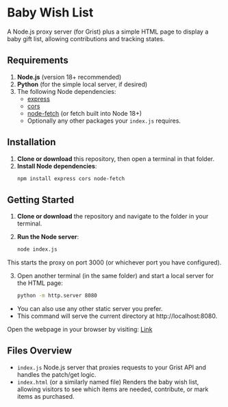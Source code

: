 # Baby Wish List

A Node.js proxy server (for Grist) plus a simple HTML page to display a baby gift list, allowing contributions and tracking states.

## Requirements

1. **Node.js** (version 18+ recommended)
2. **Python** (for the simple local server, if desired)
3. The following Node dependencies:
   - [express](https://www.npmjs.com/package/express)
   - [cors](https://www.npmjs.com/package/cors)
   - [node-fetch](https://www.npmjs.com/package/node-fetch) (or fetch built into Node 18+)
   - Optionally any other packages your `index.js` requires.

## Installation

1. **Clone or download** this repository, then open a terminal in that folder.
2. **Install Node dependencies**:
   ```bash
   npm install express cors node-fetch

## Getting Started

1. **Clone or download** the repository and navigate to the folder in your terminal.

2. **Run the Node server**:
   ```bash
   node index.js
   
This starts the proxy on port 3000 (or whichever port you have configured).

3. Open another terminal (in the same folder) and start a local server for the HTML page:
   ```bash
   python -m http.server 8080
   
 - You can also use any other static server you prefer.
 - This command will serve the current directory at http://localhost:8080.

Open the webpage in your browser by visiting: [Link](http://localhost:8080/index.html)

## Files Overview

- `index.js`
  Node.js server that proxies requests to your Grist API and handles the patch/get logic.
- `index.html` (or a similarly named file)
  Renders the baby wish list, allowing visitors to see which items are needed, contribute, or mark items as purchased.
